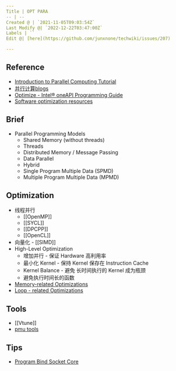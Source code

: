 ```yaml
---
Title | OPT PARA
-- | --
Created @ | `2021-11-05T09:03:54Z`
Last Modify @| `2022-12-22T03:47:00Z`
Labels | ``
Edit @| [here](https://github.com/junxnone/techwiki/issues/207)

---
```

## Reference

- [Introduction to Parallel Computing Tutorial](https://hpc.llnl.gov/training/tutorials/introduction-parallel-computing-tutorial)
- [并行计算blogs](http://parallel.zhangjikai.com/)
- [Optimize - Intel® oneAPI Programming Guide](https://www.intel.com/content/www/us/en/develop/documentation/oneapi-programming-guide/top/software-development-process/performance-tuning-cycle/optimize.html)
- [Software optimization resources](https://www.agner.org/optimize/)


## Brief

- Parallel Programming Models
  - Shared Memory (without threads)
  - Threads
  - Distributed Memory / Message Passing
  - Data Parallel
  - Hybrid
  - Single Program Multiple Data (SPMD)
  - Multiple Program Multiple Data (MPMD)

## Optimization

- 线程并行
  - [[OpenMP]]
  - [[SYCL]]
  - [[DPCPP]]
  - [[OpenCL]]
- 向量化 - [[SIMD]]
- High-Level Optimization
  - 增加并行 - 保证 Hardware 高利用率
  - 最小化 Kernel - 保持 Kernel  保存在 Instruction Cache
  - Kernel Balance - 避免 长时间执行的 Kernel 成为瓶颈
  - 避免执行时间长的函数
- [Memory-related Optimizations](/Memory_Optimizations)
- [Loop - related Optimizations](/Loop_Optimizations)



## Tools
- [[Vtune]]
- [pmu tools](https://github.com/andikleen/pmu-tools)

## Tips
- [Program Bind Socket Core](/Program_Bind_Socket_Core)
